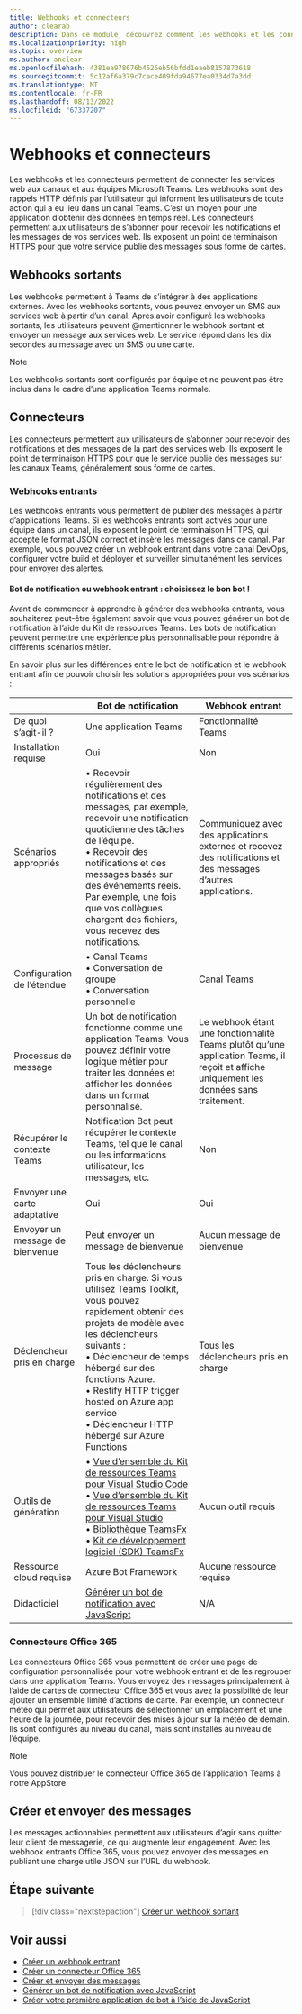 ```yaml
---
title: Webhooks et connecteurs
author: clearab
description: Dans ce module, découvrez comment les webhooks et les connecteurs peuvent connecter vos services web à un client Teams.
ms.localizationpriority: high
ms.topic: overview
ms.author: anclear
ms.openlocfilehash: 4381ea978676b4526eb56bfdd1eaeb8157873618
ms.sourcegitcommit: 5c12af6a379c7cace409fda94677ea0334d7a3dd
ms.translationtype: MT
ms.contentlocale: fr-FR
ms.lasthandoff: 08/13/2022
ms.locfileid: "67337207"
---
```

# <a name="webhooks-and-connectors"></a>Webhooks et connecteurs

Les webhooks et les connecteurs permettent de connecter les services web aux canaux et aux équipes Microsoft Teams. Les webhooks sont des rappels HTTP définis par l’utilisateur qui informent les utilisateurs de toute action qui a eu lieu dans un canal Teams. C’est un moyen pour une application d’obtenir des données en temps réel. Les connecteurs permettent aux utilisateurs de s’abonner pour recevoir les notifications et les messages de vos services web. Ils exposent un point de terminaison HTTPS pour que votre service publie des messages sous forme de cartes.

## <a name="outgoing-webhooks"></a>Webhooks sortants

Les webhooks permettent à Teams de s’intégrer à des applications externes. Avec les webhooks sortants, vous pouvez envoyer un SMS aux services web à partir d’un canal. Après avoir configuré les webhooks sortants, les utilisateurs peuvent @mentionner le webhook sortant et envoyer un message aux services web. Le service répond dans les dix secondes au message avec un SMS ou une carte.

> [!NOTE]
> Les webhooks sortants sont configurés par équipe et ne peuvent pas être inclus dans le cadre d’une application Teams normale.

## <a name="connectors"></a>Connecteurs

Les connecteurs permettent aux utilisateurs de s’abonner pour recevoir des notifications et des messages de la part des services web. Ils exposent le point de terminaison HTTPS pour que le service publie des messages sur les canaux Teams, généralement sous forme de cartes.

### <a name="incoming-webhooks"></a>Webhooks entrants

Les webhooks entrants vous permettent de publier des messages à partir d’applications Teams. Si les webhooks entrants sont activés pour une équipe dans un canal, ils exposent le point de terminaison HTTPS, qui accepte le format JSON correct et insère les messages dans ce canal. Par exemple, vous pouvez créer un webhook entrant dans votre canal DevOps, configurer votre build et déployer et surveiller simultanément les services pour envoyer des alertes.

#### <a name="notification-bot-or-incoming-webhook---choose-the-right-one"></a>Bot de notification ou webhook entrant : choisissez le bon bot !

Avant de commencer à apprendre à générer des webhooks entrants, vous souhaiterez peut-être également savoir que vous pouvez générer un bot de notification à l’aide du Kit de ressources Teams. Les bots de notification peuvent permettre une expérience plus personnalisable pour répondre à différents scénarios métier.

En savoir plus sur les différences entre le bot de notification et le webhook entrant afin de pouvoir choisir les solutions appropriées pour vos scénarios :

| &nbsp; | Bot de notification |  Webhook entrant |
| --- | --- | --- |
| De quoi s’agit-il ? | Une application Teams | Fonctionnalité Teams |
| Installation requise | Oui | Non |
| Scénarios appropriés | • Recevoir régulièrement des notifications et des messages, par exemple, recevoir une notification quotidienne des tâches de l’équipe. <br>  • Recevoir des notifications et des messages basés sur des événements réels. Par exemple, une fois que vos collègues chargent des fichiers, vous recevez des notifications. | Communiquez avec des applications externes et recevez des notifications et des messages d’autres applications. |
| Configuration de l’étendue | • Canal Teams <br> • Conversation de groupe <br> • Conversation personnelle | Canal Teams |
| Processus de message | Un bot de notification fonctionne comme une application Teams. Vous pouvez définir votre logique métier pour traiter les données et afficher les données dans un format personnalisé. | Le webhook étant une fonctionnalité Teams plutôt qu’une application Teams, il reçoit et affiche uniquement les données sans traitement. |
| Récupérer le contexte Teams | Notification Bot peut récupérer le contexte Teams, tel que le canal ou les informations utilisateur, les messages, etc. | Non |
| Envoyer une carte adaptative | Oui | Oui |
| Envoyer un message de bienvenue | Peut envoyer un message de bienvenue | Aucun message de bienvenue |
| Déclencheur pris en charge | Tous les déclencheurs pris en charge. Si vous utilisez Teams Toolkit, vous pouvez rapidement obtenir des projets de modèle avec les déclencheurs suivants : <br> • Déclencheur de temps hébergé sur des fonctions Azure. <br> • Restify HTTP trigger hosted on Azure app service <br> • Déclencheur HTTP hébergé sur Azure Functions | Tous les déclencheurs pris en charge |
| Outils de génération | • [Vue d’ensemble du Kit de ressources Teams pour Visual Studio Code](../toolkit/teams-toolkit-fundamentals.md) <br> • [Vue d’ensemble du Kit de ressources Teams pour Visual Studio](../toolkit/teams-toolkit-overview-visual-studio.md) <br> • [Bibliothèque TeamsFx](../toolkit/TeamsFx-CLI.md) <br> • [Kit de développement logiciel (SDK) TeamsFx](../toolkit/TeamsFx-SDK.md) | Aucun outil requis |
| Ressource cloud requise | Azure Bot Framework | Aucune ressource requise |
| Didacticiel | [Générer un bot de notification avec JavaScript](../sbs-gs-notificationbot.yml) | N/A |

### <a name="office-365-connectors"></a>Connecteurs Office 365

Les connecteurs Office 365 vous permettent de créer une page de configuration personnalisée pour votre webhook entrant et de les regrouper dans une application Teams. Vous envoyez des messages principalement à l’aide de cartes de connecteur Office 365 et vous avez la possibilité de leur ajouter un ensemble limité d’actions de carte. Par exemple, un connecteur météo qui permet aux utilisateurs de sélectionner un emplacement et une heure de la journée, pour recevoir des mises à jour sur la météo de demain. Ils sont configurés au niveau du canal, mais sont installés au niveau de l’équipe.

> [!NOTE]
> Vous pouvez distribuer le connecteur Office 365 de l’application Teams à notre AppStore.

## <a name="create-and-send-messages"></a>Créer et envoyer des messages

Les messages actionnables permettent aux utilisateurs d’agir sans quitter leur client de messagerie, ce qui augmente leur engagement. Avec les webhook entrants Office 365, vous pouvez envoyer des messages en publiant une charge utile JSON sur l’URL du webhook.

## <a name="next-step"></a>Étape suivante

> [!div class="nextstepaction"]
> [Créer un webhook sortant](~/webhooks-and-connectors/how-to/add-outgoing-webhook.md)

## <a name="see-also"></a>Voir aussi

* [Créer un webhook entrant](~/webhooks-and-connectors/how-to/add-incoming-webhook.md)
* [Créer un connecteur Office 365](~/webhooks-and-connectors/how-to/connectors-creating.md)
* [Créer et envoyer des messages](~/webhooks-and-connectors/how-to/connectors-using.md)
* [Générer un bot de notification avec JavaScript](../sbs-gs-notificationbot.yml)
* [Créer votre première application de bot à l’aide de JavaScript](../sbs-gs-bot.yml)
